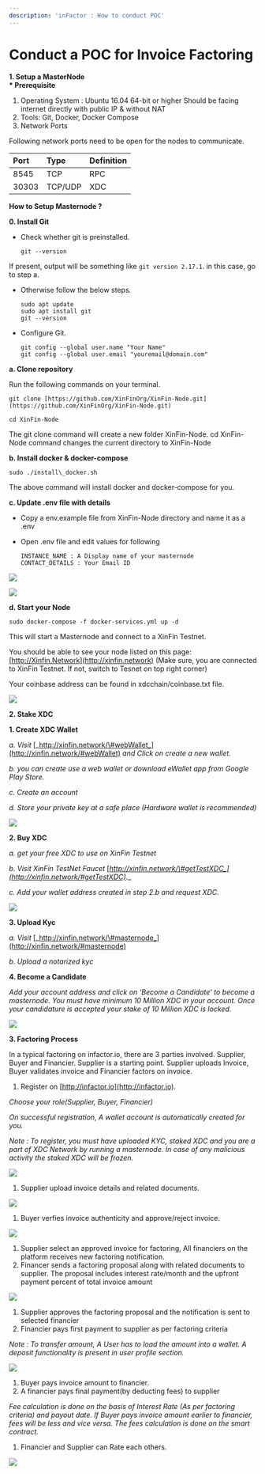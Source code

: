 ```yaml
---
description: 'inFactor : How to conduct POC'
---
```


# Conduct a POC for Invoice Factoring

**1. Setup a MasterNode  
\* Prerequisite**

1. Operating System : Ubuntu 16.04 64-bit or higher Should be facing internet directly with public IP & without NAT
2. Tools: Git, Docker, Docker Compose
3. Network Ports

Following network ports need to be open for the nodes to communicate.

| **Port** | **Type** | **Definition** |
| :--- | :--- | :--- |
| 8545 | TCP | RPC |
| 30303 | TCP/UDP | XDC |

**How to Setup Masternode ?**

**0. Install Git**

* Check whether git is preinstalled.

  ```text
  git --version
  ```

If present, output will be something like `git version 2.17.1`. in this case, go to step a.

* Otherwise follow the below steps.

  ```text
  sudo apt update
  sudo apt install git
  git --version
  ```

* Configure Git.

  ```text
  git config --global user.name "Your Name"
  git config --global user.email "youremail@domain.com"
  ```

**a. Clone repository**

Run the following commands on your terminal.

```text
git clone [https://github.com/XinFinOrg/XinFin-Node.git](https://github.com/XinFinOrg/XinFin-Node.git)

cd XinFin-Node
```

The git clone command will create a new folder XinFin-Node. cd XinFin-Node command changes the current directory to XinFin-Node

**b. Install docker & docker-compose**

```text
sudo ./install\_docker.sh
```

The above command will install docker and docker-compose for you.

**c. Update .env file with details**

* Copy a env.example file from XinFin-Node directory and name it as a .env
* Open .env file and edit values for following

  ```text
  INSTANCE_NAME : A Display name of your masternode
  CONTACT_DETAILS : Your Email ID
  ```

![](../../../.gitbook/assets/xinfin-node.png)

![](../../../.gitbook/assets/masternode-.env.png)

**d. Start your Node**

```text
sudo docker-compose -f docker-services.yml up -d
```

This will start a Masternode and connect to a XinFin Testnet.

You should be able to see your node listed on this page: [http://Xinfin.Network](http://xinfin.network) \(Make sure, you are connected to XinFin Testnet. If not, switch to Tesnet on top right corner\)

Your coinbase address can be found in xdcchain/coinbase.txt file.

![](../../../.gitbook/assets/masternode-listing.png)

**2. Stake XDC**

**1. Create XDC Wallet**

_a. Visit_ [_http://xinfin.network/\#webWallet_](http://xinfin.network/#webWallet) _and Click on create a new wallet._

_b. you can create use a web wallet or download eWallet app from Google Play Store._

_c. Create an account_

_d. Store your private key at a safe place \(Hardware wallet is recommended\)_

![](../../../.gitbook/assets/xinfin_wallet.png)

**2. Buy XDC**

_a. get your free XDC to use on XinFin Testnet_

_b. Visit XinFin TestNet Faucet_ [_http://xinfin.network/\#getTestXDC_](http://xinfin.network/#getTestXDC)_._

_c. Add your wallet address created in step 2.b and request XDC._

![](../../../.gitbook/assets/masternode-faucet.png)

**3. Upload Kyc**

_a. Visit_ [_http://xinfin.network/\#masternode_](http://xinfin.network/#masternode)

_b. Upload a notarized kyc_

**4. Become a Candidate**

_Add your account address and click on ‘Become a Candidate’ to become a masternode. You must have minimum 10 Million XDC in your account. Once your candidature is accepted your stake of 10 Million XDC is locked._

![](../../../.gitbook/assets/masternode-node.png)

**3. Factoring Process**

In a typical factoring on infactor.io, there are 3 parties involved. Supplier, Buyer and Financier. Supplier is a starting point. Supplier uploads Invoice, Buyer validates invoice and Financier factors on invoice.

1. Register on [http://infactor.io](http://infactor.io).

_Choose your role\(Supplier, Buyer, Financier\)_

_On successful registration, A wallet account is automatically created for you._

_Note : To register, you must have uploaded KYC, staked XDC and you are a part of XDC Network by running a masternode. In case of any malicious activity the staked XDC will be frozen._

![](../../../.gitbook/assets/infactor_login.png)

1. Supplier upload invoice details and related documents.

![](../../../.gitbook/assets/infactor_createinvoice.png)

1. Buyer verfies invoice authenticity and approve/reject invoice.

![](../../../.gitbook/assets/infactor_buyer-approval.png)

1. Supplier select an approved invoice for factoring, All financiers on the platform receives new factoring notification.
2. Financer sends a factoring proposal along with related documents to supplier. The proposal includes interest rate/month and the upfront payment percent of total invoice amount

![](../../../.gitbook/assets/infactor_factorproposal.png)

1. Supplier approves the factoring proposal and the notification is sent to selected financier
2. Financier pays first payment to supplier as per factoring criteria

_Note : To transfer amount, A User has to load the amount into a wallet. A deposit functionality is present in user profile section._

![](../../../.gitbook/assets/infactor_paysupplier.png)

1. Buyer pays invoice amount to financier.
2. A financier pays final payment\(by deducting fees\) to supplier

_Fee calculation is done on the basis of Interest Rate \(As per factoring criteria\) and payout date. If Buyer pays invoice amount earlier to financier, fees will be less and vice versa. The fees calculation is done on the smart contract._

1. Financier and Supplier can Rate each others.

![](../../../.gitbook/assets/ratings.png)

